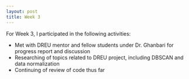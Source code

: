 ```yaml
---
layout: post
title: Week 3
---
```


For Week 3, I participated in the following activities:
  - Met with DREU mentor and fellow students under Dr. Ghanbari for progress report and discussion
  - Researching of topics related to DREU project, including DBSCAN and data normalization
  - Continuing of review of code thus far

